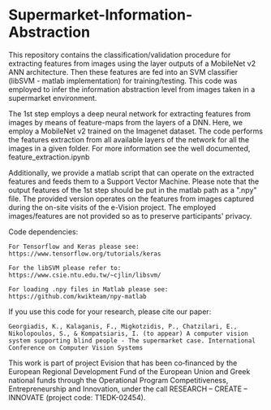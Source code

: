 # Supermarket-Information-Abstraction

This repository contains the classification/validation procedure for extracting features from images using the layer outputs of a MobileNet v2 ANN architecture. Then these features are fed into an SVM classifier (libSVM - matlab implementation) for training/testing. This code was employed to infer the information abstraction level from images taken in a supermarket environment.

The 1st step employs a deep neural network for extracting features from images by means of feature-maps from the layers of a DNN. Here, we employ a MobileNet v2 trained on the Imagenet dataset. The code performs the features extraction from all available layers of the network for all the images in a given folder. For more information see the well documented, feature_extraction.ipynb

Additionally, we provide a matlab script that can operate on the extracted features and feeds them to a Support Vector Machine. Please note that the output features of the 1st step should be put in the matlab path as a ".npy" file. The provided version operates on the features from images captured during the on-site visits of the e-Vision project. The employed images/features are not provided so as to preserve participants' privacy.

Code dependencies:
```
For Tensorflow and Keras please see: https://www.tensorflow.org/tutorials/keras

For the libSVM please refer to: https://www.csie.ntu.edu.tw/~cjlin/libsvm/

For loading .npy files in Matlab please see: https://github.com/kwikteam/npy-matlab
```

If you use this code for your research, please cite our paper:
```
Georgiadis, K., Kalaganis, F., Migkotzidis, P., Chatzilari, E., Nikolopoulos, S., & Kompatsiaris, I. (to appear) A computer vision system supporting blind people - The supermarket case. International Conference on Computer Vision Systems
```

This work is part of project Evision that has been co‐financed by the European Regional Development Fund of the European Union and Greek national funds through the Operational Program Competitiveness, Entrepreneurship and Innovation, under the call RESEARCH – CREATE – INNOVATE (project code: T1EDK-02454).


